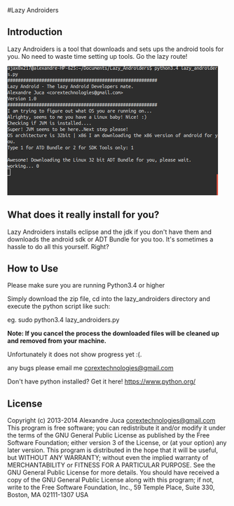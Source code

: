 #Lazy Androiders

## Introduction

Lazy Androiders is a tool that downloads and sets ups the android tools for you. No need to waste time setting up tools. Go the lazy route!

![Preview](https://github.com/AlexJuca/Lazy_Androiders/blob/master/prev.png "Preview")

## What does it really install for you?

Lazy Androiders installs eclipse and the jdk if you don't have them and downloads the android sdk or ADT Bundle for you too. It's sometimes a hassle to do all this yourself. Right? 

## How to Use

Please make sure you are running Python3.4 or higher

Simply download the zip file, cd into the lazy_androiders directory and execute the python script like such:

eg. sudo python3.4 lazy_androiders.py

**Note: If you cancel the process the downloaded files will be cleaned up and removed from your machine.**

Unfortunately it does not show progress yet :(.

any bugs please email me corextechnologies@gmail.com

Don't have python installed? Get it here! https://www.python.org/

## License


Copyright (c) 2013-2014 Alexandre Juca <corextechnologies@gmail.com>
This program is free software; you can redistribute it and/or
modify it under the terms of the GNU General Public License as
published by the Free Software Foundation; either version 3 of the
License, or (at your option) any later version.
This program is distributed in the hope that it will be useful, but
WITHOUT ANY WARRANTY; without even the implied warranty of
MERCHANTABILITY or FITNESS FOR A PARTICULAR PURPOSE. See the GNU
General Public License for more details.
You should have received a copy of the GNU General Public License
along with this program; if not, write to the Free Software
Foundation, Inc., 59 Temple Place, Suite 330, Boston, MA 02111-1307
USA
